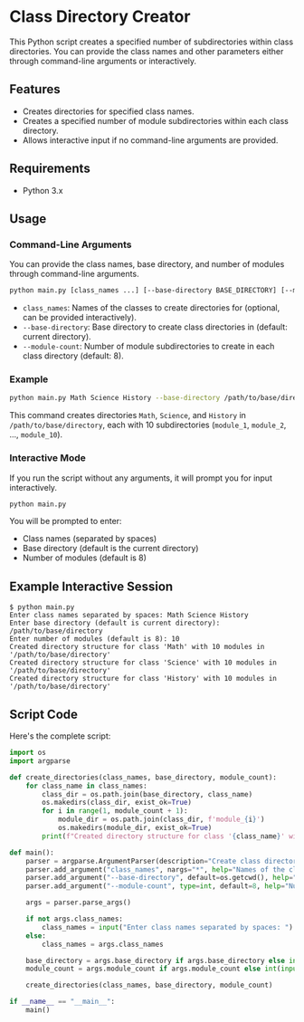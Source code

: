 
# Class Directory Creator

This Python script creates a specified number of subdirectories within class directories. You can provide the class names and other parameters either through command-line arguments or interactively.

## Features

- Creates directories for specified class names.
- Creates a specified number of module subdirectories within each class directory.
- Allows interactive input if no command-line arguments are provided.

## Requirements

- Python 3.x

## Usage

### Command-Line Arguments

You can provide the class names, base directory, and number of modules through command-line arguments.

```sh
python main.py [class_names ...] [--base-directory BASE_DIRECTORY] [--module-count MODULE_COUNT]
```

- `class_names`: Names of the classes to create directories for (optional, can be provided interactively).
- `--base-directory`: Base directory to create class directories in (default: current directory).
- `--module-count`: Number of module subdirectories to create in each class directory (default: 8).

### Example

```sh
python main.py Math Science History --base-directory /path/to/base/directory --module-count 10
```

This command creates directories `Math`, `Science`, and `History` in `/path/to/base/directory`, each with 10 subdirectories (`module_1`, `module_2`, ..., `module_10`).

### Interactive Mode

If you run the script without any arguments, it will prompt you for input interactively.

```sh
python main.py
```

You will be prompted to enter:
- Class names (separated by spaces)
- Base directory (default is the current directory)
- Number of modules (default is 8)

## Example Interactive Session

```
$ python main.py
Enter class names separated by spaces: Math Science History
Enter base directory (default is current directory): /path/to/base/directory
Enter number of modules (default is 8): 10
Created directory structure for class 'Math' with 10 modules in '/path/to/base/directory'
Created directory structure for class 'Science' with 10 modules in '/path/to/base/directory'
Created directory structure for class 'History' with 10 modules in '/path/to/base/directory'
```

## Script Code

Here's the complete script:

```python
import os
import argparse

def create_directories(class_names, base_directory, module_count):
    for class_name in class_names:
        class_dir = os.path.join(base_directory, class_name)
        os.makedirs(class_dir, exist_ok=True)
        for i in range(1, module_count + 1):
            module_dir = os.path.join(class_dir, f'module_{i}')
            os.makedirs(module_dir, exist_ok=True)
        print(f"Created directory structure for class '{class_name}' with {module_count} modules in '{base_directory}'")

def main():
    parser = argparse.ArgumentParser(description="Create class directories with module subdirectories.")
    parser.add_argument("class_names", nargs="*", help="Names of the classes to create directories for")
    parser.add_argument("--base-directory", default=os.getcwd(), help="Base directory to create class directories in (default: current directory)")
    parser.add_argument("--module-count", type=int, default=8, help="Number of module subdirectories to create in each class directory (default: 8)")

    args = parser.parse_args()

    if not args.class_names:
        class_names = input("Enter class names separated by spaces: ").split()
    else:
        class_names = args.class_names

    base_directory = args.base_directory if args.base_directory else input("Enter base directory (default is current directory): ") or os.getcwd()
    module_count = args.module_count if args.module_count else int(input("Enter number of modules (default is 8): ") or 8)

    create_directories(class_names, base_directory, module_count)

if __name__ == "__main__":
    main()
```


